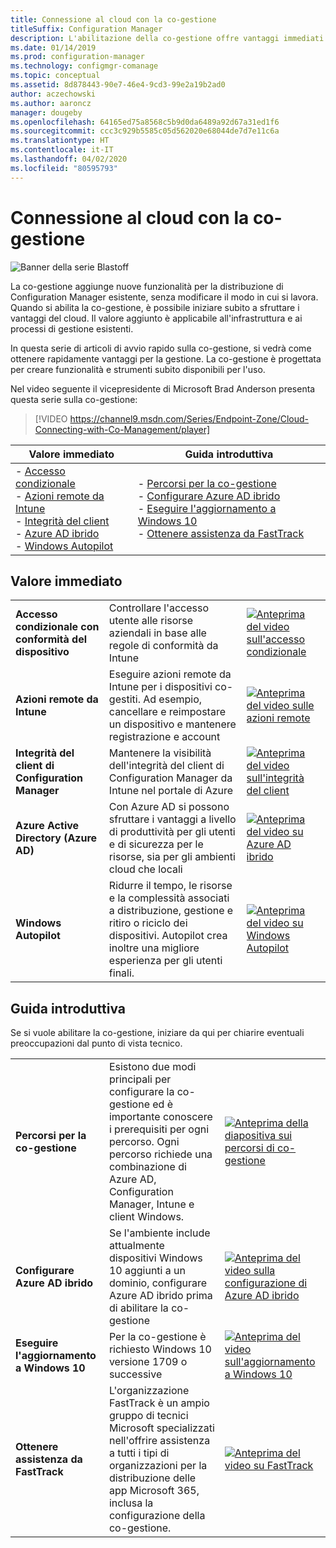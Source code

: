 ```yaml
---
title: Connessione al cloud con la co-gestione
titleSuffix: Configuration Manager
description: L'abilitazione della co-gestione offre vantaggi immediati.
ms.date: 01/14/2019
ms.prod: configuration-manager
ms.technology: configmgr-comanage
ms.topic: conceptual
ms.assetid: 8d878443-90e7-46e4-9cd3-99e2a19b2ad0
author: aczechowski
ms.author: aaroncz
manager: dougeby
ms.openlocfilehash: 64165ed75a8568c5b9d0da6489a92d67a31ed1f6
ms.sourcegitcommit: ccc3c929b5585c05d562020e68044de7d7e11c6a
ms.translationtype: HT
ms.contentlocale: it-IT
ms.lasthandoff: 04/02/2020
ms.locfileid: "80595793"
---
```

# <a name="cloud-connecting-with-co-management"></a>Connessione al cloud con la co-gestione

![Banner della serie Blastoff](media/blastoff-banner.png)

La co-gestione aggiunge nuove funzionalità per la distribuzione di Configuration Manager esistente, senza modificare il modo in cui si lavora. Quando si abilita la co-gestione, è possibile iniziare subito a sfruttare i vantaggi del cloud. Il valore aggiunto è applicabile all'infrastruttura e ai processi di gestione esistenti.

In questa serie di articoli di avvio rapido sulla co-gestione, si vedrà come ottenere rapidamente vantaggi per la gestione. La co-gestione è progettata per creare funzionalità e strumenti subito disponibili per l'uso.

Nel video seguente il vicepresidente di Microsoft Brad Anderson presenta questa serie sulla co-gestione:

> [!VIDEO https://channel9.msdn.com/Series/Endpoint-Zone/Cloud-Connecting-with-Co-Management/player]

| Valore immediato | Guida introduttiva |
|-----------------|-----------------|
| - [Accesso condizionale](#bkmk_ca)<br> - [Azioni remote da Intune](#bkmk_remote)<br> - [Integrità del client](#bkmk_client-health)<br> - [Azure AD ibrido](#bkmk_hybrid-aad)<br> - [Windows Autopilot](#bkmk_autopilot) | - [Percorsi per la co-gestione](#bkmk_paths)<br> - [Configurare Azure AD ibrido](#bkmk_setup-hybrid-aad)<br> - [Eseguire l'aggiornamento a Windows 10](#bkmk_upgrade-win10)<br> - [Ottenere assistenza da FastTrack](#bkmk_fasttrack) |

## <a name="immediate-value"></a>Valore immediato

| | | |
|-|-|-|
| <a name="bkmk_ca"></a>**Accesso condizionale con conformità del dispositivo** | Controllare l'accesso utente alle risorse aziendali in base alle regole di conformità da Intune | [![Anteprima del video sull'accesso condizionale](media/thumbnail-conditional-access.png)](/sccm/comanage/quickstart-conditional-access) |
| <a name="bkmk_remote"></a>**Azioni remote da Intune** | Eseguire azioni remote da Intune per i dispositivi co-gestiti. Ad esempio, cancellare e reimpostare un dispositivo e mantenere registrazione e account | [![Anteprima del video sulle azioni remote](media/thumbnail-remote-action.png)](/sccm/comanage/quickstart-remote-actions) |
| <a name="bkmk_client-health"></a>**Integrità del client di Configuration Manager** | Mantenere la visibilità dell'integrità del client di Configuration Manager da Intune nel portale di Azure | [![Anteprima del video sull'integrità del client](media/thumbnail-client-health.png)](/sccm/comanage/quickstart-client-health) |
| <a name="bkmk_hybrid-aad"></a>**Azure Active Directory (Azure AD)** | Con Azure AD si possono sfruttare i vantaggi a livello di produttività per gli utenti e di sicurezza per le risorse, sia per gli ambienti cloud che locali | [![Anteprima del video su Azure AD ibrido](media/thumbnail-azure-ad.png)](/sccm/comanage/quickstart-hybrid-aad) |
| <a name="bkmk_autopilot"></a>**Windows Autopilot** | Ridurre il tempo, le risorse e la complessità associati a distribuzione, gestione e ritiro o riciclo dei dispositivi. Autopilot crea inoltre una migliore esperienza per gli utenti finali. | [![Anteprima del video su Windows Autopilot](media/thumbnail-autopilot.png)](/sccm/comanage/quickstart-autopilot) |

## <a name="getting-started"></a>Guida introduttiva

Se si vuole abilitare la co-gestione, iniziare da qui per chiarire eventuali preoccupazioni dal punto di vista tecnico.

| | | |
|-|-|-|
| <a name="bkmk_paths"></a>**Percorsi per la co-gestione** | Esistono due modi principali per configurare la co-gestione ed è importante conoscere i prerequisiti per ogni percorso.  Ogni percorso richiede una combinazione di Azure AD, Configuration Manager, Intune e client Windows. | [![Anteprima della diapositiva sui percorsi di co-gestione](media/thumbnail-paths.png)](/sccm/comanage/quickstart-paths) |
| <a name="bkmk_setup-hybrid-aad"></a>**Configurare Azure AD ibrido** | Se l'ambiente include attualmente dispositivi Windows 10 aggiunti a un dominio, configurare Azure AD ibrido prima di abilitare la co-gestione | [![Anteprima del video sulla configurazione di Azure AD ibrido](media/thumbnail-setup-azure-ad.png)](/sccm/comanage/quickstart-setup-hybrid-aad) |
| <a name="bkmk_upgrade-win10"></a>**Eseguire l'aggiornamento a Windows 10** | Per la co-gestione è richiesto Windows 10 versione 1709 o successive | [![Anteprima del video sull'aggiornamento a Windows 10](media/thumbnail-upgrade-win10.png)](/sccm/comanage/quickstart-upgrade-win10) |
| <a name="bkmk_fasttrack"></a>**Ottenere assistenza da FastTrack** | L'organizzazione FastTrack è un ampio gruppo di tecnici Microsoft specializzati nell'offrire assistenza a tutti i tipi di organizzazioni per la distribuzione delle app Microsoft 365, inclusa la configurazione della co-gestione. | [![Anteprima del video su FastTrack](media/thumbnail-fasttrack.png)](/sccm/comanage/quickstart-fasttrack) |
